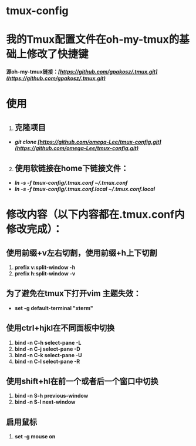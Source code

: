 # tmux-config

# 我的Tmux配置文件在oh-my-tmux的基础上修改了快捷键

**源oh-my-tmux链接：*[https://github.com/gpakosz/.tmux.git](https://github.com/gpakosz/.tmux.git)***

# 使用  

1. ## **克隆项目**  

- ***git clone  [https://github.com/omega-Lee/tmux-config.git](https://github.com/omega-Lee/tmux-config.git)***

2. ## **使用软链接在home下链接文件：**  

- ***ln -s -f tmux-config/.tmux.conf ~/.tmux.conf***  
- ***ln -s -f tmux-config/.tmux.conf.local ~/.tmux.conf.local***  



# 修改内容（**以下内容都在.tmux.conf内修改完成**）：

## 使用前缀+v左右切割，使用前缀+h上下切割  

1. **prefix v:split-window -h**  
2. **prefix h:split-window -v**  

## 为了避免在tmux下打开vim 主题失效：

- **set -g default-terminal "xterm"**  

## 使用ctrl+hjkl在不同面板中切换  

1. **bind -n C-h select-pane -L**  
2. **bind -n C-j select-pane -D**  
3. **bind -n C-k select-pane -U**  
4. **bind -n C-l select-pane -R**  

## 使用shift+hl在前一个或者后一个窗口中切换  

1. **bind -n S-h previous-window**  
2. **bind -n S-l next-window**  

## 启用鼠标  

1. **set -g mouse on**  
